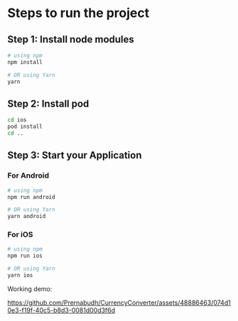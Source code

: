 # Steps to run the project

## Step 1: Install node modules

```bash
# using npm
npm install

# OR using Yarn
yarn
```

## Step 2: Install pod

```bash
cd ios
pod install
cd ..
```

## Step 3: Start your Application

### For Android

```bash
# using npm
npm run android

# OR using Yarn
yarn android
```

### For iOS

```bash
# using npm
npm run ios

# OR using Yarn
yarn ios
```

Working demo:

https://github.com/Prernabudh/CurrencyConverter/assets/48886463/074d10e3-f19f-40c5-b8d3-0081d00d3f6d

